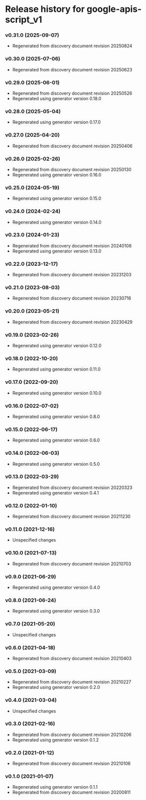 # Release history for google-apis-script_v1

### v0.31.0 (2025-09-07)

* Regenerated from discovery document revision 20250824

### v0.30.0 (2025-07-06)

* Regenerated from discovery document revision 20250623

### v0.29.0 (2025-06-01)

* Regenerated from discovery document revision 20250526
* Regenerated using generator version 0.18.0

### v0.28.0 (2025-05-04)

* Regenerated using generator version 0.17.0

### v0.27.0 (2025-04-20)

* Regenerated from discovery document revision 20250406

### v0.26.0 (2025-02-26)

* Regenerated from discovery document revision 20250130
* Regenerated using generator version 0.16.0

### v0.25.0 (2024-05-19)

* Regenerated using generator version 0.15.0

### v0.24.0 (2024-02-24)

* Regenerated using generator version 0.14.0

### v0.23.0 (2024-01-23)

* Regenerated from discovery document revision 20240108
* Regenerated using generator version 0.13.0

### v0.22.0 (2023-12-17)

* Regenerated from discovery document revision 20231203

### v0.21.0 (2023-08-03)

* Regenerated from discovery document revision 20230716

### v0.20.0 (2023-05-21)

* Regenerated from discovery document revision 20230429

### v0.19.0 (2023-02-26)

* Regenerated using generator version 0.12.0

### v0.18.0 (2022-10-20)

* Regenerated using generator version 0.11.0

### v0.17.0 (2022-09-20)

* Regenerated using generator version 0.10.0

### v0.16.0 (2022-07-02)

* Regenerated using generator version 0.8.0

### v0.15.0 (2022-06-17)

* Regenerated using generator version 0.6.0

### v0.14.0 (2022-06-03)

* Regenerated using generator version 0.5.0

### v0.13.0 (2022-03-29)

* Regenerated from discovery document revision 20220323
* Regenerated using generator version 0.4.1

### v0.12.0 (2022-01-10)

* Regenerated from discovery document revision 20211230

### v0.11.0 (2021-12-16)

* Unspecified changes

### v0.10.0 (2021-07-13)

* Regenerated from discovery document revision 20210703

### v0.9.0 (2021-06-29)

* Regenerated using generator version 0.4.0

### v0.8.0 (2021-06-24)

* Regenerated using generator version 0.3.0

### v0.7.0 (2021-05-20)

* Unspecified changes

### v0.6.0 (2021-04-18)

* Regenerated from discovery document revision 20210403

### v0.5.0 (2021-03-09)

* Regenerated from discovery document revision 20210227
* Regenerated using generator version 0.2.0

### v0.4.0 (2021-03-04)

* Unspecified changes

### v0.3.0 (2021-02-16)

* Regenerated from discovery document revision 20210206
* Regenerated using generator version 0.1.2

### v0.2.0 (2021-01-12)

* Regenerated from discovery document revision 20210106

### v0.1.0 (2021-01-07)

* Regenerated using generator version 0.1.1
* Regenerated from discovery document revision 20200811

